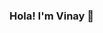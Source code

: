### Hola! I'm Vinay 👋

<!--
**vinayyy031/vinayyy031** is a ✨ _special_ ✨ repository because its `README.md` (this file) appears on your GitHub profile.

## Currently Learning:


## Reach me:
<a href="https://www.flaticon.com/free-icon/linkedin_174857?term=linkedin&page=1&position=1&page=1&position=1&related_id=174857&origin=search">


- 🔭 I’m currently working on ...
- 🌱 I’m currently learning ...
- 👯 I’m looking to collaborate on ...
- 🤔 I’m looking for help with ...
- 💬 Ask me about ...
- 📫 How to reach me: ...
- 😄 Pronouns: ...
- ⚡ Fun fact: ...
-->
